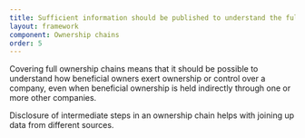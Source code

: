 ```yaml
---
title: Sufficient information should be published to understand the full ownership ownership chains
layout: framework
component: Ownership chains
order: 5
---
```


Covering full ownership chains means that it should be possible to understand how beneficial owners exert ownership or control over a company, even when beneficial ownership is held indirectly through one or more other companies.

Disclosure of intermediate steps in an ownership chain helps with joining up data from different sources.